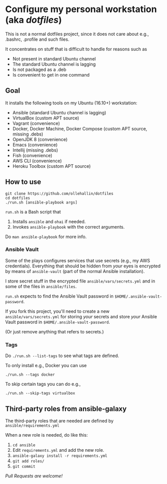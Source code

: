 # Configure my personal workstation (aka _dotfiles_)

This is not a normal dotfiles project, since it does not care about e.g., .bashrc, .profile and such files.

It concentrates on stuff that is difficult to handle for reasons such as

- Not present in standard Ubuntu channel
- The standard Ubuntu channel is lagging
- Is not packaged as a .deb
- Is convenient to get in one command

## Goal

It installs the following tools on my Ubuntu (16.10+) workstation:

- Ansible (standard Ubuntu channel is lagging)
- VirtualBox (custom APT source)
- Vagrant (convenience)
- Docker, Docker Machine, Docker Compose (custom APT source, missing .debs)
- OpenJDK 8 (convenience)
- Emacs (convenience)
- Intellij (missing .debs)
- Fish (convenience)
- AWS CLI (convenience)
- Heroku Toolbox (custom APT source)

## How to use

    git clone https://github.com/ollehallin/dotfiles
    cd dotfiles
    ./run.sh [ansible-playbook args]

`run.sh` is a Bash script that

1. Installs `ansible` and `ohai` if needed.
1. Invokes `ansible-playbook` with the correct arguments.

Do `man ansible-playbook` for more info.

### Ansible Vault

Some of the plays configures services that use secrets (e.g., my AWS credentials). 
Everything that should be hidden from _your_ eyes is encrypted by means of `ansible-vault` (part of the normal Ansible installation).

I store secret stuff in the encrypted file `ansible/vars/secrets.yml` and in some of the files in `ansible/files`.

`run.sh` expects to find the Ansible Vault password in `$HOME/.ansible-vault-password`.
 
If you fork this project, you'll need to create a new `ansible/vars/secrets.yml` for storing _your_ secrets and store
_your_ Ansible Vault password in `$HOME/.ansible-vault-password`.

(Or just remove anything that refers to secrets.)

### Tags

Do `./run.sh --list-tags` to see what tags are defined.

To only install e.g., Docker you can use

    ./run.sh --tags docker

To skip certain tags you can do e.g.,

    ./run.sh --skip-tags virtualbox

## Third-party roles from ansible-galaxy
The third-party roles that are needed are defined by `ansible/requirements.yml`

When a new role is needed, do like this:

1. `cd ansible`
1. Edit `requirements.yml` and add the new role.
1. `ansible-galaxy install -r requirements.yml`
1. `git add roles/`
1. `git commit`

_Pull Requests are welcome!_
